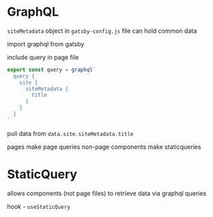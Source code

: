 # GraphQL
`siteMetadata` object in `gatsby-config.js` file can hold common data

import graphql from gatsby

include query in page file

```javascript
export const query = graphql`
  query {
    site {
      siteMetadata {
        title
      }
    }
  }
`
```

pull data from `data.site.siteMetadata.title`

pages make page queries
non-page components make staticqueries
# StaticQuery
allows components (not page files) to retrieve data via graphql queries

hook - `useStaticQuery`

